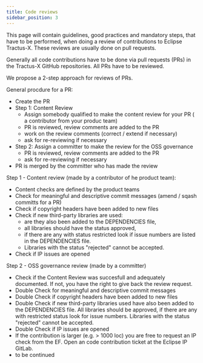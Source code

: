 ```yaml
---
title: Code reviews
sidebar_position: 3
---
```


This page will contain guidelines, good practices and mandatory steps, that have to be performed, when doing a review
of contributions to Eclipse Tractus-X. These reviews are usually done on pull requests.

Generally all code contributions have to be done via pull requests (PRs) in the Tractus-X GitHub repositories. All PRs have to be reviewed.

We propose a 2-step approach for reviews of PRs.

General procdure for a PR:

- Create the PR
- Step 1: Content Review
  - Assign somebody qualified to make the content review for your PR ( a contributor from your produc team)
  - PR is reviewed, review comments are added to the PR
  - work on the review comments (correct / extend if necessary)
  - ask for re-reviewing if necessary
- Step 2: Assign a committer to make the review for the OSS governance
  - PR is reviewed, review comments are added to the PR
  - ask for re-reviewing if necessary
- PR is merged by the committer who has made the review

Step 1 - Content review (made by a contributor of he product team):

- Content checks are defined by the product teams
- Check for meaningful and descriptive commit messages (amend / sqash committs for a PR)
- Check if copyright headers have been added to new files
- Check if new third-party libraries are used:
  - are they also been added to the DEPENDENCIES file,
  - all libraries should have the status approved,
  - if there are any with status restricted look if issue numbers are listed in the DEPENDENCIES file.
  - Libraries with the status "rejected" cannot be accepted.
- Check if IP issues are opened

Step 2 - OSS governance review (made by a committer)

- Check if the Content Review was succesfull and adequately documented. If not, you have the right to give back the review request.
- Double Check for meaningful and descriptive commit messages
- Double Check if copyright headers have been added to new files
- Double Check if new third-party libraries used have also been added to the DEPENDENCIES file. All libraries should be approved, if there are any with restricted status look for issue numbers. Libraries with the status "rejected" cannot be accepted.
- Double Check if IP issues are opened
- If the contribution is larger (e.g. > 1000 loc) you are free to request an IP check from the EF. Open an code contribution ticket at the Eclipse IP GitLab.
- to be continued
